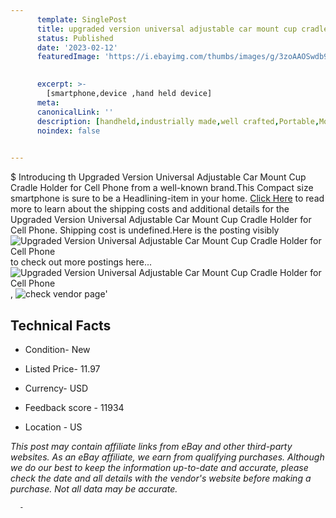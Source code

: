 ```yaml
---
      template: SinglePost
      title: upgraded version universal adjustable car mount cup cradle holder for cell phone
      status: Published
      date: '2023-02-12'
      featuredImage: 'https://i.ebayimg.com/thumbs/images/g/3zoAAOSwdb9jGG1D/s-l225.jpg'
       

      excerpt: >-
        [smartphone,device ,hand held device]
      meta:
      canonicalLink: ''
      description: [handheld,industrially made,well crafted,Portable,Mobile,Compact,Convenient,Lightweight,Maneuverable,Man-portable,Miniature,Carriable,Hand-held,Light,Holdable,Transportable,Mobile device,Pocket-sized,On-the-go,Wireless,Cordless,Compact size,Convenient size, smartphone,device ,hand held device]
      noindex: false
      

---
```

$
      Introducing th Upgraded Version Universal Adjustable Car Mount Cup Cradle Holder for Cell Phone from a well-known brand.This Compact size smartphone is sure to be a Headlining-item in your home. [Click Here](https://www.ebay.com/itm/354267352544?fits=Make%3AMercury&hash=item527bfacde0%3Ag%3A3zoAAOSwdb9jGG1D&mkevt=1&mkcid=1&mkrid=711-53200-19255-0&campid=%253CePNCampaignId%253E&customid=%253CreferenceId%253E&toolid=10049) to read more to learn about the shipping costs and additional details for the Upgraded Version Universal Adjustable Car Mount Cup Cradle Holder for Cell Phone. Shipping cost is undefined.Here is the posting visibly ![Upgraded Version Universal Adjustable Car Mount Cup Cradle Holder for Cell Phone](https://i.ebayimg.com/thumbs/images/g/3zoAAOSwdb9jGG1D/s-l225.jpg) to check out more postings here... ![Upgraded Version Universal Adjustable Car Mount Cup Cradle Holder for Cell Phone](https://i.ebayimg.com/images/g/3zoAAOSwdb9jGG1D/s-l1200.jpg), ![check vendor page](https://origin-galleryplus.ebayimg.com/ws/web/354267352544_2_0_1/225x225.jpg,https://origin-galleryplus.ebayimg.com/ws/web/354267352544_3_0_1/225x225.jpg,https://origin-galleryplus.ebayimg.com/ws/web/354267352544_4_0_1/225x225.jpg,https://origin-galleryplus.ebayimg.com/ws/web/354267352544_5_0_1/225x225.jpg,https://origin-galleryplus.ebayimg.com/ws/web/354267352544_6_0_1/225x225.jpg,https://origin-galleryplus.ebayimg.com/ws/web/354267352544_7_0_1/225x225.jpg,https://origin-galleryplus.ebayimg.com/ws/web/354267352544_8_0_1/225x225.jpg,https://origin-galleryplus.ebayimg.com/ws/web/354267352544_9_0_1/225x225.jpg,https://origin-galleryplus.ebayimg.com/ws/web/354267352544_10_0_1/225x225.jpg,https://origin-galleryplus.ebayimg.com/ws/web/354267352544_11_0_1/225x225.jpg,https://origin-galleryplus.ebayimg.com/ws/web/354267352544_12_0_1/225x225.jpg)'

      

 ## Technical Facts 



     
      

 - Condition- New 


      

 - Listed Price- 11.97 


      

 - Currency- USD 


      

 - Feedback score - 11934 


      

 - Location - US 


      
      

 *_This post may contain affiliate links from eBay and other third-party websites. As an eBay affiliate, we earn from qualifying purchases. Although we do our best to keep the information up-to-date and accurate, please check the date and all details with the vendor's website before making a purchase. Not all data may be accurate._*




      -
